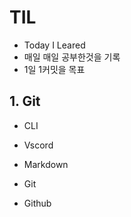 # TIL

- Today I Leared 
- 매일 매일 공부한것을 기록
- 1일 1커밋을 목표





## 1. Git 

- CLI

- Vscord

- Markdown

- Git

- Github

  